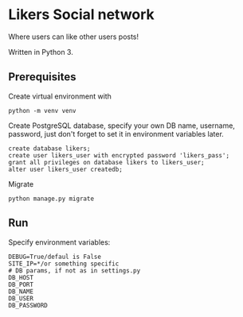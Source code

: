 # Likers Social network
Where users can like other users posts!

Written in Python 3.

## Prerequisites

Create virtual environment with

    python -m venv venv

Create PostgreSQL database, specify your own DB name, username, password, just don't forget to set it in environment
variables later.
    
    create database likers;
    create user likers_user with encrypted password 'likers_pass';
    grant all privileges on database likers to likers_user;
    alter user likers_user createdb;

Migrate
    
    python manage.py migrate

## Run

Specify environment variables:

    DEBUG=True/defaul is False
    SITE_IP=*/or something specific
    # DB params, if not as in settings.py
    DB_HOST
    DB_PORT
    DB_NAME
    DB_USER
    DB_PASSWORD
